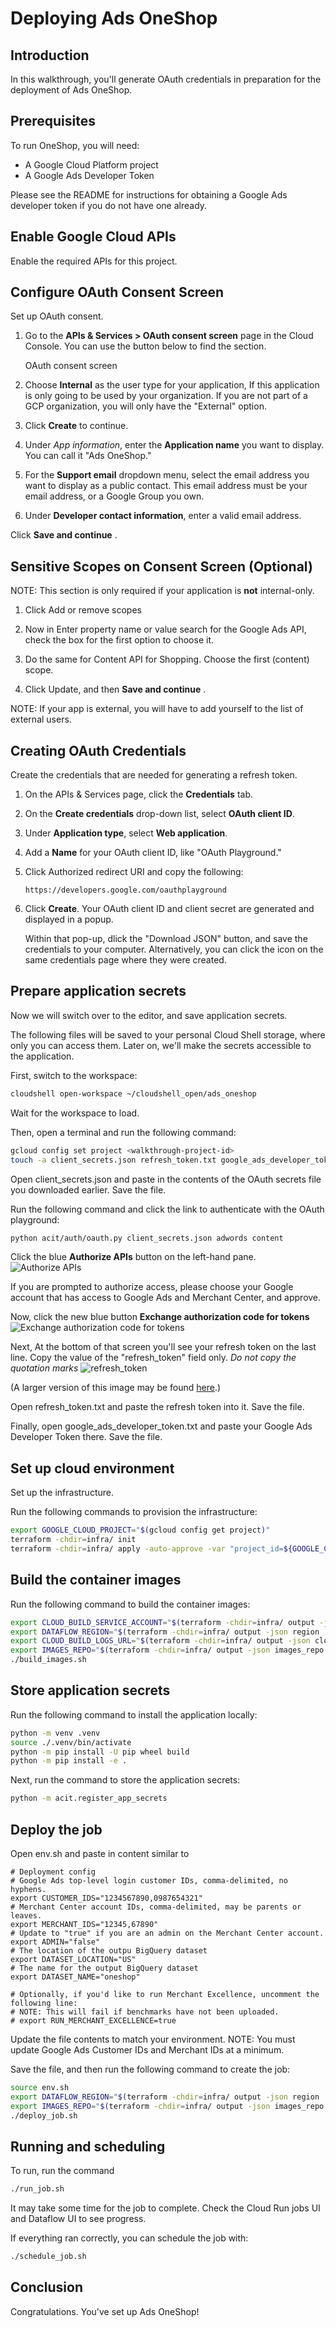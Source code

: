 # Deploying Ads OneShop

<!-- TODO: Update numbering here and below for style guide -->

<walkthrough-metadata>
  <meta name="title" content="Deploying Ads OneShop" />
  <meta name="description" content="A step by step guide on configuring cloud and deploying the dashboard." />
</walkthrough-metadata>


## Introduction

In this walkthrough, you'll generate OAuth credentials in preparation for the deployment of Ads OneShop.

<walkthrough-tutorial-difficulty difficulty="3"></walkthrough-tutorial-difficulty>
<walkthrough-tutorial-duration duration="45"></walkthrough-tutorial-duration>


## Prerequisites

To run OneShop, you will need:

 - A Google Cloud Platform project
 - A Google Ads Developer Token

Please see the README for instructions for obtaining a Google Ads developer
token if you do not have one already.

<walkthrough-project-setup billing="true"></walkthrough-project-setup>


## Enable Google Cloud APIs

Enable the required APIs for this project.

<walkthrough-enable-apis apis="serviceusage.googleapis.com,iam.googleapis.com,googleads.googleapis.com,shoppingcontent.googleapis.com">
</walkthrough-enable-apis>


## Configure OAuth Consent Screen

Set up OAuth consent.

1.  Go to the **APIs & Services > OAuth consent screen** page in the Cloud
    Console. You can use the button below to find the section.

    <walkthrough-path-nav path="/apis/credentials/consent">OAuth consent screen</walkthrough-path-nav>

1.  Choose **Internal** as the user type for your application,
    If this application is only going to be used by your organization. If you
    are not part of a GCP organization, you will only have the "External"
    option.

1.  Click
    <walkthrough-spotlight-pointer cssSelector="button[type='submit']">**Create**</walkthrough-spotlight-pointer>
    to continue.

1.  Under *App information*, enter the **Application name** you want to display.
    You can call it "Ads OneShop."

1.  For the **Support email** dropdown menu, select the email address you want
    to display as a public contact. This email address must be your email
    address, or a Google Group you own.

1.  Under **Developer contact information**, enter a valid email address.

Click
<walkthrough-spotlight-pointer cssSelector=".cfc-stepper-step-continue-button">
  **Save and continue**
</walkthrough-spotlight-pointer>.


## Sensitive Scopes on Consent Screen (Optional)

NOTE: This section is only required if your application is **not** internal-only.

1.  Click
    <walkthrough-spotlight-pointer locator="semantic({button 'Add or remove scopes'})">
      Add or remove scopes
    </walkthrough-spotlight-pointer>

1.  Now in
    <walkthrough-spotlight-pointer locator="semantic({combobox 'Filter'})">
      Enter property name or value
    </walkthrough-spotlight-pointer> search for the Google Ads API, check the
    box for the first option to choose it.

1.  Do the same for Content API for Shopping. Choose the first (content) scope.

1.  Click
    <walkthrough-spotlight-pointer locator="text('Update')">
      Update,
    </walkthrough-spotlight-pointer>
    and then
    <walkthrough-spotlight-pointer cssSelector=".cfc-stepper-step-continue-button">
      **Save and continue**
    </walkthrough-spotlight-pointer>.


NOTE: If your app is external, you will have to add yourself to the list of
external users.


## Creating OAuth Credentials

Create the credentials that are needed for generating a refresh token.

1.  On the APIs & Services page, click the
    <walkthrough-spotlight-pointer cssSelector="#cfctest-section-nav-item-metropolis_api_credentials">**Credentials**</walkthrough-spotlight-pointer>
    tab.

1.  On the
    <walkthrough-spotlight-pointer cssSelector="[id$=action-bar-create-button]" validationPath="/apis/credentials">**Create
    credentials**</walkthrough-spotlight-pointer> drop-down list, select **OAuth
    client ID**.

1.  Under
    <walkthrough-spotlight-pointer cssSelector="[formcontrolname='typeControl']">**Application
    type**</walkthrough-spotlight-pointer>, select **Web application**.

1.  Add a
    <walkthrough-spotlight-pointer cssSelector="[formcontrolname='displayName']">**Name**</walkthrough-spotlight-pointer>
    for your OAuth client ID, like "OAuth Playground."

1.  Click
    <walkthrough-spotlight-pointer locator="semantic({group 'Authorized redirect URIs'} {button 'Add URI'})">Authorized redirect URI</walkthrough-spotlight-pointer>
    and copy the following:

    ```
    https://developers.google.com/oauthplayground
    ```

1.  Click **Create**. Your OAuth client ID and client secret are generated and
    displayed in a popup.

    Within that pop-up, dlick the "Download JSON" button, and save the
    credentials to your computer. Alternatively, you can click the icon on the
    same credentials page where they were created.


## Prepare application secrets

Now we will switch over to the editor, and save application secrets.

The following files will be saved to your personal Cloud Shell storage, where
only you can access them. Later on, we'll  make the secrets accessible to the
application.

First, switch to the workspace:

```sh
cloudshell open-workspace ~/cloudshell_open/ads_oneshop
```

Wait for the workspace to load.

Then,
<walkthrough-editor-spotlight spotlightId="menu-terminal-new-terminal">
  open a terminal
</walkthrough-editor-spotlight> and run the following command:

<!-- Files must exist for the editor to open them -->
```sh
gcloud config set project <walkthrough-project-id>
touch -a client_secrets.json refresh_token.txt google_ads_developer_token.txt env.sh
```

Open
<walkthrough-editor-open-file filePath="client_secrets.json">
  client_secrets.json
</walkthrough-editor-open-file>
and paste in the contents of the OAuth secrets file you downloaded earlier.
Save the file.

Run the following command and click the link to authenticate with the OAuth
playground:

```sh
python acit/auth/oauth.py client_secrets.json adwords content
```

Click the blue **Authorize APIs** button on the left-hand pane.
![Authorize APIs](https://services.google.com/fh/files/misc/authorize_apis.png)

If you are prompted to authorize access, please choose your Google account that
has access to Google Ads and Merchant Center, and approve.

Now, click the new blue button **Exchange authorization code for tokens**
![Exchange authorization code for tokens](https://services.google.com/fh/files/misc/exchange_authorization_code_for_token.png)

Next, At the bottom of that screen you'll see your refresh token on the last
line.  Copy the value of the "refresh_token" field only. *Do not copy the
quotation marks*
![refresh_token](https://services.google.com/fh/files/misc/refresh_token.png)

(A larger version of this image may be found [here](https://services.google.com/fh/files/misc/refresh_token.png).)

Open
<walkthrough-editor-open-file filePath="refresh_token.txt">
  refresh_token.txt
</walkthrough-editor-open-file>
and paste the refresh token into it. Save the file.

Finally, open
<walkthrough-editor-open-file filePath="google_ads_developer_token.txt">
  google_ads_developer_token.txt
</walkthrough-editor-open-file>
and paste your Google Ads Developer Token there. Save the file.


## Set up cloud environment

Set up the infrastructure.

<!-- TODO: fix region parameterization -->

Run the following commands to provision the infrastructure:

```sh
export GOOGLE_CLOUD_PROJECT="$(gcloud config get project)"
terraform -chdir=infra/ init
terraform -chdir=infra/ apply -auto-approve -var "project_id=${GOOGLE_CLOUD_PROJECT}" -var "region=us-central1"
```


## Build the container images

Run the following command to build the container images:

```sh
export CLOUD_BUILD_SERVICE_ACCOUNT="$(terraform -chdir=infra/ output -json cloud_build_sa | jq -r)"
export DATAFLOW_REGION="$(terraform -chdir=infra/ output -json region | jq -r)"
export CLOUD_BUILD_LOGS_URL="$(terraform -chdir=infra/ output -json cloud_build_logs_url | jq -r)"
export IMAGES_REPO="$(terraform -chdir=infra/ output -json images_repo | jq -r)"
./build_images.sh
```


## Store application secrets

Run the following command to install the application locally:

```sh
python -m venv .venv
source ./.venv/bin/activate
python -m pip install -U pip wheel build
python -m pip install -e .
```

Next, run the command to store the application secrets:

```sh
python -m acit.register_app_secrets
```


## Deploy the job


Open
<walkthrough-editor-open-file filePath="env.sh">
  env.sh
</walkthrough-editor-open-file>
and paste in content similar to

```
# Deployment config
# Google Ads top-level login customer IDs, comma-delimited, no hyphens.
export CUSTOMER_IDS="1234567890,0987654321"
# Merchant Center account IDs, comma-delimited, may be parents or leaves.
export MERCHANT_IDS="12345,67890"
# Update to "true" if you are an admin on the Merchant Center account.
export ADMIN="false"
# The location of the outpu BigQuery dataset
export DATASET_LOCATION="US"
# The name for the output BigQuery dataset
export DATASET_NAME="oneshop"

# Optionally, if you'd like to run Merchant Excellence, uncomment the following line:
# NOTE: This will fail if benchmarks have not been uploaded.
# export RUN_MERCHANT_EXCELLENCE=true
```

Update the file contents to match your environment.
NOTE: You must update Google Ads Customer IDs and Merchant IDs at a minimum.

Save the file, and then run the following command to create the job:

```sh
source env.sh
export DATAFLOW_REGION="$(terraform -chdir=infra/ output -json region | jq -r)"
export IMAGES_REPO="$(terraform -chdir=infra/ output -json images_repo | jq -r)"
./deploy_job.sh
```


## Running and scheduling

To run, run the command

```sh
./run_job.sh
```

It may take some time for the job to complete. Check the Cloud Run jobs UI and
Dataflow UI to see progress.

If everything ran correctly, you can schedule the job with:

```sh
./schedule_job.sh
```


## Conclusion

Congratulations. You've set up Ads OneShop!

<walkthrough-conclusion-trophy></walkthrough-conclusion-trophy>

<walkthrough-inline-feedback></walkthrough-inline-feedback>

